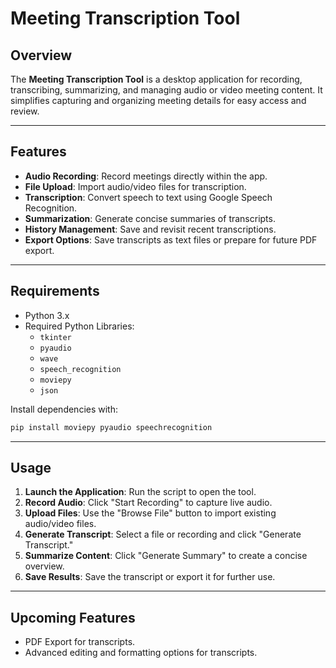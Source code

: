 # Meeting Transcription Tool  

## Overview  
The **Meeting Transcription Tool** is a desktop application for recording, transcribing, summarizing, and managing audio or video meeting content. It simplifies capturing and organizing meeting details for easy access and review.  

---

## Features  
- **Audio Recording**: Record meetings directly within the app.  
- **File Upload**: Import audio/video files for transcription.  
- **Transcription**: Convert speech to text using Google Speech Recognition.  
- **Summarization**: Generate concise summaries of transcripts.  
- **History Management**: Save and revisit recent transcriptions.  
- **Export Options**: Save transcripts as text files or prepare for future PDF export.  

---

## Requirements  
- Python 3.x  
- Required Python Libraries:  
  - `tkinter`  
  - `pyaudio`  
  - `wave`  
  - `speech_recognition`  
  - `moviepy`  
  - `json`  

Install dependencies with:  
```bash
pip install moviepy pyaudio speechrecognition
```  

---

## Usage  
1. **Launch the Application**: Run the script to open the tool.  
2. **Record Audio**: Click "Start Recording" to capture live audio.  
3. **Upload Files**: Use the "Browse File" button to import existing audio/video files.  
4. **Generate Transcript**: Select a file or recording and click "Generate Transcript."  
5. **Summarize Content**: Click "Generate Summary" to create a concise overview.  
6. **Save Results**: Save the transcript or export it for further use.  

---

## Upcoming Features  
- PDF Export for transcripts.  
- Advanced editing and formatting options for transcripts.  

